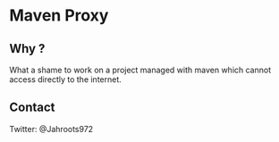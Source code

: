 Maven Proxy
===========

Why ?
-----

What a shame to work on a project managed with maven which cannot access directly to the internet.

Contact
-------
Twitter: @Jahroots972